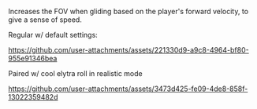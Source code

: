 Increases the FOV when gliding based on the player's forward velocity, to give a sense of speed.

Regular w/ default settings:

https://github.com/user-attachments/assets/221330d9-a9c8-4964-bf80-955e91346bea

Paired w/ cool elytra roll in realistic mode

https://github.com/user-attachments/assets/3473d425-fe09-4de8-858f-13022359482d
